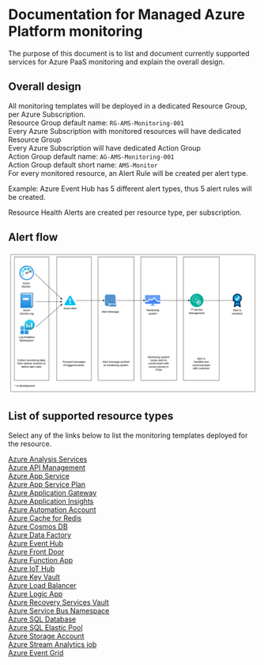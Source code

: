 # Documentation for Managed Azure Platform monitoring

The purpose of this document is to list and document currently supported services for Azure PaaS monitoring and explain the overall design.

## Overall design

All monitoring templates will be deployed in a dedicated Resource Group, per Azure Subscription.  
Resource Group default name: `RG-AMS-Monitoring-001`  
Every Azure Subscription with monitored resources will have dedicated Resource Group  
Every Azure Subscription will have dedicated Action Group  
Action Group default name: `AG-AMS-Monitoring-001`  
Action Group default short name: `AMS-Monitor`  
For every monitored resource, an Alert Rule will be created per alert type.  

Example: Azure Event Hub has 5 different alert types, thus 5 alert rules will be created.  

Resource Health Alerts are created per resource type, per subscription.  

## Alert flow

![Drawing describing the alert flow](./Monitoring%20drawing.png)

## List of supported resource types

Select any of the links below to list the monitoring templates deployed for the resource.  

[Azure Analysis Services](./azure/modules/Managed_Analysis_Services/)  
[Azure API Management](./azure/modules/Managed_API_Management/)  
[Azure App Service](./azure/modules/Managed_App_Service/)  
[Azure App Service Plan](./azure/modules/Managed_App_Services_Plan/)  
[Azure Application Gateway](./azure/modules/Managed_Application_Gateway/)  
[Azure Application Insights](./azure/modules/Managed_Application_Insights/)  
[Azure Automation Account](./azure/modules/Managed_Automation_Account/)  
[Azure Cache for Redis](./azure/modules/Managed_Redis_Cache/)  
[Azure Cosmos DB](./azure/modules/Managed_Cosmos_DB/)  
[Azure Data Factory](./azure/modules/Managed_Data_Factory/)  
[Azure Event Hub](./azure/modules/Managed_Event_Hub/)  
[Azure Front Door](./azure/modules/Managed_Front_Door/)  
[Azure Function App](./azure/modules/Managed_App_Service/)  
[Azure IoT Hub](./azure/modules/Managed_IoT_Hub/)  
[Azure Key Vault](./azure/modules/Managed_Key_Vault/)  
[Azure Load Balancer](./azure/modules/Managed_Load_Balancer/)  
[Azure Logic App](./azure/modules/Managed_Logic_App/)  
[Azure Recovery Services Vault](./azure/modules/Managed_Recovery_Services_Vault/)  
[Azure Service Bus Namespace](./azure/modules/Managed_Service_Bus_Namespace/)  
[Azure SQL Database](./azure/modules/Managed_SQL_Database/)  
[Azure SQL Elastic Pool](./azure/modules/Managed_SQL_Elastic_Pool/)  
[Azure Storage Account](./azure/modules/Managed_StorageAccount/)  
[Azure Stream Analytics job](./azure/modules/Managed_Stream_Analytics_job/)  
[Azure Event Grid](./azure/modules/Managed_Event_Grid/)  


